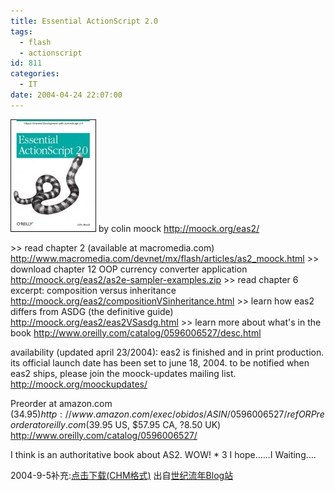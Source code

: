 ```yaml
---
title: Essential ActionScript 2.0
tags:
  - flash
  - actionscript
id: 811
categories:
  - IT
date: 2004-04-24 22:07:00
---
```

![Essential ActionScript 2.0](/images/2004/04/24_12794.jpg)
by colin moock
http://moock.org/eas2/

\>\> read chapter 2 (available at macromedia.com)
http://www.macromedia.com/devnet/mx/flash/articles/as2_moock.html
\>\> download chapter 12 OOP currency converter application
http://moock.org/eas2/as2e-sampler-examples.zip
\>\> read chapter 6 excerpt: composition versus inheritance
http://moock.org/eas2/compositionVSinheritance.html
\>\> learn how eas2 differs from ASDG (the definitive guide)
http://moock.org/eas2/eas2VSasdg.html
\>\> learn more about what's in the book 
http://www.oreilly.com/catalog/0596006527/desc.html

availability (updated april 23/2004):
eas2 is finished and in print production. its official launch date has been set to june 18, 2004\. to be notified when eas2 ships, please join the moock-updates mailing list.
http://moock.org/moockupdates/

Preorder at amazon.com ($34.95)
http://www.amazon.com/exec/obidos/ASIN/0596006527/ref%3Dnosim/moockorg/002-7931431-8123219
OR
Preorder at oreilly.com ($39.95 US, $57.95 CA, ?8.50 UK)
http://www.oreilly.com/catalog/0596006527/

I think is an authoritative book about AS2.
WOW! * 3
I hope......I Waiting....

2004-9-5补充:[点击下载(CHM格式)](http://blog.liu21st.com/download/Essential.Actionscript.2.0.chm)
出自[世纪流年Blog站](http://blog.liu21st.com/blog.php?job=art&articleid=a_20040701_014133)